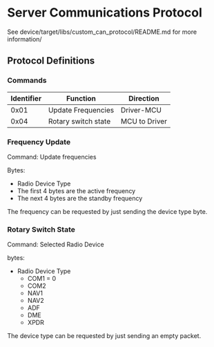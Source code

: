 # Server Communications Protocol

See device/target/libs/custom_can_protocol/README.md for more information/

## Protocol Definitions

### Commands

| Identifier | Function | Direction |
| - | - | - |
| 0x01 | Update Frequencies | Driver-MCU |
| 0x04 | Rotary switch state | MCU to Driver |

### Frequency Update

Command: Update frequencies

Bytes:

- Radio Device Type
- The first 4 bytes are the active frequency
- The next 4 bytes are the standby frequency

The frequency can be requested by just sending the device type byte.

### Rotary Switch State

Command: Selected Radio Device

bytes:

- Radio Device Type
  - COM1 = 0
  - COM2
  - NAV1
  - NAV2
  - ADF
  - DME
  - XPDR

The device type can be requested by just sending an empty packet.
